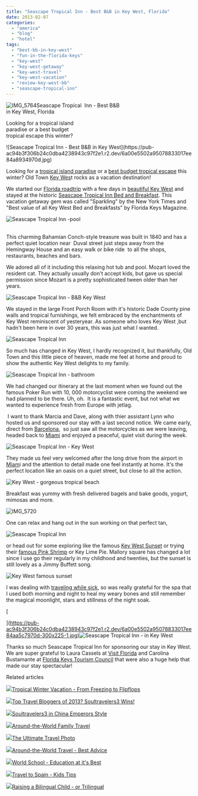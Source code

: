 ```yaml
---
title: "Seascape Tropical Inn - Best B&B in Key West, Florida"
date: 2013-02-07
categories: 
  - "america"
  - "blog"
  - "hotel"
tags: 
  - "best-bb-in-key-west"
  - "fun-in-the-florida-keys"
  - "key-west"
  - "key-west-getaway"
  - "key-west-travel"
  - "key-west-vacation"
  - "review-key-west-bb"
  - "seascape-tropical-inn"
---
```


![IMG_5764](https://pub-ac94b3f306b24c0dba4238943c97f2e1.r2.dev/6a00e5502a95078833017d40d5c1fa970c.jpg)Seascape Tropical  Inn - Best B&B  
in Key West, Florida  
  
Looking for a tropical island  
paradise or a best budget  
tropical escape this winter?

<!--more--> ![Seascape Tropical  Inn - Best B&B in Key West](https://pub-ac94b3f306b24c0dba4238943c97f2e1.r2.dev/6a00e5502a95078833017ee84a8934970d.jpg)  
  
Looking for a [tropical island paradise](http://soultravelers3new.local/2013/01/tropical-island-paradise.html "tropical island paradise") or a [best budget tropical escape](http://soultravelers3new.local/2013/01/best-budget-tropical-escape-bahia-honda-by-key-west.html "best budget tropical escape") this winter? Old Town [Key Wes](http://soultravelers3new.local/2012/02/key-west-vacation.html "key west vacation")t rocks as a vacation destination!  
  
We started our [Florida roadtrip](http://soultravelers3new.local/2011/10/florida-road-trip-sun-fun-family-vacation.html "Florida road trip") with a few days in [beautiful Key West](http://soultravelers3new.local/2012/07/-beach-bliss-romantic-dining-fantasy-in-key-west.html "beautiful key west") and stayed at the historic [Seascape Tropical Inn Bed and Breakfast](http://www.seascapetropicalinn.com/ "seascape tropical inn bed and breakfast in Key West"). This vacation getaway gem was called "Sparkling" by the New York Times and "Best value of all Key West Bed and Breakfasts" by Florida Keys Magazine.  
  
![Seascape Tropical  Inn -pool](https://pub-ac94b3f306b24c0dba4238943c97f2e1.r2.dev/6a00e5502a95078833017ee84a960a970d.jpg)

   
This charming Bahamian Conch-style treasure was built in 1840 and has a perfect quiet location near  Duval street just steps away from the Hemingway House and an easy walk or bike ride  to all the shops, restaurants, beaches and bars.  
  
We adored all of it including this relaxing hot tub and pool. Mozart loved the resident cat. They actually usually don't accept kids, but gave us special permission since Mozart is a pretty sophisticated tween older than her years.  
  
![Seascape Tropical  Inn - B&B Key West](https://pub-ac94b3f306b24c0dba4238943c97f2e1.r2.dev/6a00e5502a95078833017d40d7bc67970c.jpg)  
  
  
We stayed in the large Front Porch Room with it's historic Dade County pine walls and tropical furnishings, we felt embraced by the enchantments of Key West reminiscent of yesteryear. As someone who loves Key West ,but hadn't been here in over 30 years, this was just what I wanted.  
  
  
![Seascape Tropical  Inn ](https://pub-ac94b3f306b24c0dba4238943c97f2e1.r2.dev/6a00e5502a95078833017ee84a9875970d.jpg)  
  
So much has changed in Key West, I hardly recognized it, but thankfully, Old Town and this little piece of heaven, made me feel at home and proud to show the authentic Key West delights to my family.  
  
![Seascape Tropical  Inn - bathroom](https://pub-ac94b3f306b24c0dba4238943c97f2e1.r2.dev/6a00e5502a95078833017ee84a9993970d.jpg)  
  
We had changed our itinerary at the last moment when we found out the famous Poker Run with 10, 000 motorcyclist were coming the weekend we had planned to be there. Uh, oh.  It is a fantastic event, but not what we wanted to experience fresh from Europe with jetlag.  
  
 I want to thank Marcia and Dave, along with thier assistant Lynn who hosted us and sponsored our stay with a last second notice. We came early, direct from [Barcelona](http://soultravelers3new.local/2011/06/delicious-dinner-in-barcelona.html "Barcelona"),  so just saw all the motorcycles as we were leaving, headed back to [Miami](http://soultravelers3new.local/2012/09/south-beach-miami-vacation-photo.html "Miami vacation") and enjoyed a peaceful, quiet visit during the week.  
  
![Seascape Tropical  Inn - Key West](https://pub-ac94b3f306b24c0dba4238943c97f2e1.r2.dev/6a00e5502a95078833017c36a754f4970b.jpg)  
  
They made us feel very welcomed after the long drive from the airport in [Miam](http://soultravelers3new.local/2012/05/south-beach-miami-at-night.html "Miami at night south beach")i and the attention to detail made one feel instantly at home. It's the perfect location like an oasis on a quiet street, but close to all the action.  
  
![Key West - gorgeous tropical beach](https://pub-ac94b3f306b24c0dba4238943c97f2e1.r2.dev/6a00e5502a95078833017c36a755d8970b.jpg)  
  
Breakfast was yummy with fresh delivered bagels and bake goods, yogurt, mimosas and more.  
  
![IMG_5720](https://pub-ac94b3f306b24c0dba4238943c97f2e1.r2.dev/6a00e5502a95078833017c36a75703970b.jpg)  
  
One can relax and hang out in the sun working on that perfect tan,  
  
![Seascape Tropical  Inn ](https://pub-ac94b3f306b24c0dba4238943c97f2e1.r2.dev/6a00e5502a95078833017ee84a9df0970d.jpg)  
  
or head out for some exploring like the famous [Key West Sunset](http://soultravelers3new.local/2012/09/world-famous-key-west-sunset.html "key west sunset") or trying their [famous Pink Shrimp](http://soultravelers3new.local/2012/08/famous-key-west-pink-shrimp.html "famous key west pink shrimp") or Key Lime Pie. Mallory square has changed a lot since I use go their regularly in my childhood and twenties, but the sunset is still lovely as a Jimmy Buffett song.  
  
![Key West famous sunset](https://pub-ac94b3f306b24c0dba4238943c97f2e1.r2.dev/6a00e5502a95078833017d40d5daaa970c.jpg)  
  
I was dealing with [traveling while sick](http://soultravelers3new.local/2012/10/traveling-while-sick-or-with-health-medical-challenges.html "traveling while sick or medical challenges or mobility challenges"), so was really grateful for the spa that I used both morning and night to heal my weary bones and still remember the magical moonlight, stars and stillness of the night soak.  
  
[  
  
  
  
  
](https://pub-ac94b3f306b24c0dba4238943c97f2e1.r2.dev/6a00e5502a95078833017ee84aa5c7970d-300x225-1.jpg)![Seascape Tropical  Inn - in Key West](https://pub-ac94b3f306b24c0dba4238943c97f2e1.r2.dev/6a00e5502a95078833017ee84aa5c7970d-300x225-1.jpg)  
  
Thanks so much Seascape Tropical Inn for sponsoring our stay in Key West. We are super grateful to Laura Cassels at [Visit Florida](http://www.visitflorida.com/ "visit florida") and Carolina Bustamante at [Florida Keys Tourism Council](http://www.fla-keys.com/ "florida keys tourism council") that were also a huge help that made our stay spectacular!

Related articles

[![](http://i.zemanta.com/132755696_80_80.jpg)](http://soultravelers3new.local/2012/12/tropical-winter-vacation-from-freezing-to-flipflops.html)[Tropical Winter Vacation - From Freezing to Flipflops](http://soultravelers3new.local/2012/12/tropical-winter-vacation-from-freezing-to-flipflops.html)

[![](http://i.zemanta.com/135568483_80_80.jpg)](http://soultravelers3new.local/2013/01/top-travel-bloggers-of-2013-soultravelers3-wins-.html)[Top Travel Bloggers of 2013? Soultravelers3 Wins!](http://soultravelers3new.local/2013/01/top-travel-bloggers-of-2013-soultravelers3-wins-.html)

[![](http://i.zemanta.com/130189927_80_80.jpg)](http://soultravelers3new.local/2012/12/soultravelers3-in-china-emperors-style.html)[Soultravelers3 in China Emperors Style](http://soultravelers3new.local/2012/12/soultravelers3-in-china-emperors-style.html)

[![](http://i.zemanta.com/134800869_80_80.jpg)](http://soultravelers3new.local/2012/12/around-the-world-family-travel.html)[Around-the-World Family Travel](http://soultravelers3new.local/2012/12/around-the-world-family-travel.html)

[![](http://i.zemanta.com/130738046_80_80.jpg)](http://soultravelers3new.local/2012/12/the-ultimate-travel-photo.html)[The Ultimate Travel Photo](http://soultravelers3new.local/2012/12/the-ultimate-travel-photo.html)

[![](http://i.zemanta.com/133178306_80_80.jpg)](http://soultravelers3new.local/2012/12/-around-the-world-travel-best-advice.html)[Around-the-World Travel - Best Advice](http://soultravelers3new.local/2012/12/-around-the-world-travel-best-advice.html)

[![](http://i.zemanta.com/138225478_80_80.jpg)](http://soultravelers3new.local/2013/01/world-school-education-at-its-best-.html)[World School - Education at it's Best](http://soultravelers3new.local/2013/01/world-school-education-at-its-best-.html)

[![](http://i.zemanta.com/141156810_80_80.jpg)](http://soultravelers3new.local/2013/01/travel-to-spain-kids-tips.html)[Travel to Spain - Kids Tips](http://soultravelers3new.local/2013/01/travel-to-spain-kids-tips.html)

[![](http://i.zemanta.com/137126168_80_80.jpg)](http://soultravelers3new.local/2013/01/raising-a-bilingual-child-or-trilingual.html)[Raising a Bilingual Child - or Trilingual](http://soultravelers3new.local/2013/01/raising-a-bilingual-child-or-trilingual.html)
